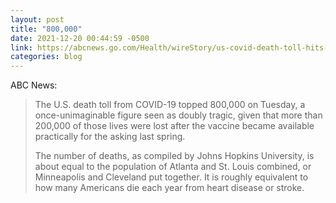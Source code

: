 ```yaml
---
layout: post
title: "800,000"
date: 2021-12-20 00:44:59 -0500
link: https://abcnews.go.com/Health/wireStory/us-covid-death-toll-hits-800000-year-vaccine-81755767
categories: blog
---
```

ABC News:

>The U.S. death toll from COVID-19 topped 800,000 on Tuesday, a once-unimaginable figure seen as doubly tragic, given that more than 200,000 of those lives were lost after the vaccine became available practically for the asking last spring.
>
>The number of deaths, as compiled by Johns Hopkins University, is about equal to the population of Atlanta and St. Louis combined, or Minneapolis and Cleveland put together. It is roughly equivalent to how many Americans die each year from heart disease or stroke.